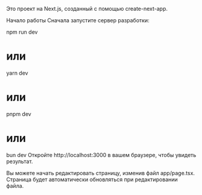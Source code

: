 
Это проект на Next.js, созданный с помощью create-next-app.

Начало работы
Сначала запустите сервер разработки:


npm run dev
# или
yarn dev
# или
pnpm dev
# или
bun dev
Откройте http://localhost:3000 в вашем браузере, чтобы увидеть результат.

Вы можете начать редактировать страницу, изменив файл app/page.tsx. Страница будет автоматически обновляться при редактировании файла.



